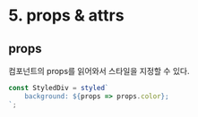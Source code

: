 # 5. props & attrs

## props

컴포넌트의 props를 읽어와서 스타일을 지정할 수 있다.

```jsx
const StyledDiv = styled`
    background: ${props => props.color};
`;
```



